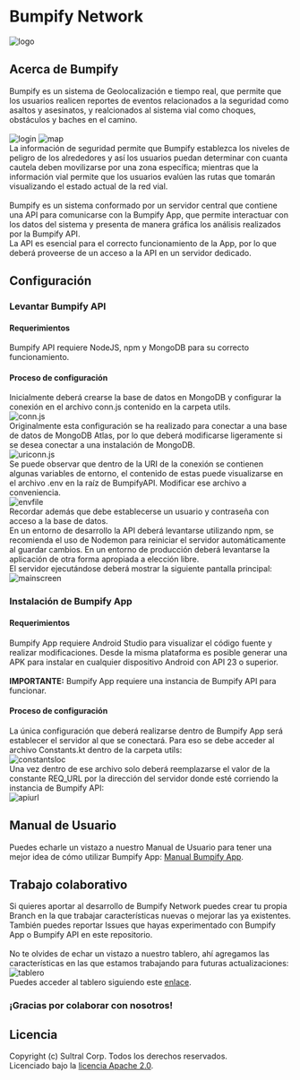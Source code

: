 # Bumpify Network
![logo](https://drive.google.com/uc?export=view&id=1o-_Wlg6FM7584zrLvUBCgzCTlioBj48L "Logo Bumpify")
## Acerca de Bumpify
Bumpify es un sistema de Geolocalización e tiempo real, que permite que los usuarios realicen reportes de eventos relacionados a la seguridad como asaltos y asesinatos, y realcionados al sistema vial como choques, obstáculos y baches en el camino.<br/><br/>
![login](https://drive.google.com/uc?export=view&id=1qjbeXv_oiB6M9H5s1YmgHX18lvCkra1M "Log In Bumpify")
![map](https://drive.google.com/uc?export=view&id=1-AZmfs8gzcrcirDW43UxDYQ0PFevNM4q "Bumpify map")<br/>
La información de seguridad permite que Bumpify establezca los niveles de peligro de los alrededores y así los usuarios puedan determinar con cuanta cautela deben movilizarse por una zona específica; mientras que la información vial permite que los usuarios evalúen las rutas que tomarán visualizando el estado actual de la red vial.<br/><br/>
Bumpify es un sistema conformado por un servidor central que contiene una API para comunicarse con la Bumpify App, que permite interactuar con los datos del sistema y presenta de manera gráfica los análisis realizados por la Bumpify API.<br/>
La API es esencial para el correcto funcionamiento de la App, por lo que deberá proveerse de un acceso a la API en un servidor dedicado.
## Configuración
### Levantar Bumpify API
#### Requerimientos
Bumpify API requiere NodeJS, npm y MongoDB para su correcto funcionamiento.<br/>
#### Proceso de configuración
Inicialmente deberá crearse la base de datos en MongoDB y configurar la conexión en el archivo conn.js contenido en la carpeta utils.<br/>
![conn.js](https://drive.google.com/uc?export=view&id=1nRd_TTAbgi5brIP6Rs8Ansfv9tG5t4Iu "Ubicación del archivo conn.js")<br/>
Originalmente esta configuración se ha realizado para conectar a una base de datos de MongoDB Atlas, por lo que deberá modificarse ligeramente si se desea conectar a una instalación de MongoDB.<br/>
![uriconn.js](https://drive.google.com/uc?export=view&id=1a7FnfyxCpl8b2_v1ftyYeoc64DetOEgX "URI a modificar en conn.js")<br/>
Se puede observar que dentro de la URI de la conexión se contienen algunas variables de entorno, el contenido de estas puede visualizarse en el archivo .env en la raíz de BumpifyAPI. Modificar ese archivo a conveniencia.<br/>
![envfile](https://drive.google.com/uc?export=view&id=1pXUXrvI03obYRl-SGIBXfxflLiJvazOd "Variables de entorno a modificar")<br/>
Recordar además que debe establecerse un usuario y contraseña con acceso a la base de datos.<br/>
En un entorno de desarrollo la API deberá levantarse utilizando npm, se recomienda el uso de Nodemon para reiniciar el servidor automáticamente al guardar cambios. En un entorno de producción deberá levantarse la aplicación de otra forma apropiada a elección libre.<br/>
El servidor ejecutándose deberá mostrar la siguiente pantalla principal:<br/>
![mainscreen](https://drive.google.com/uc?export=view&id=1pjmBJFbNIXEvq50G6ZxPUuAFd0k36XrX "Pantalla principal")<br/>
### Instalación de Bumpify App
#### Requerimientos
Bumpify App requiere Android Studio para visualizar el código fuente y realizar modificaciones. Desde la misma plataforma es posible generar una APK para instalar en cualquier dispositivo Android con API 23 o superior.<br/><br/>
**IMPORTANTE:** Bumpify App requiere una instancia de Bumpify API para funcionar.<br/>
#### Proceso de configuración
La única configuración que deberá realizarse dentro de Bumpify App será establecer el servidor al que se conectará. Para eso se debe acceder al archivo Constants.kt dentro de la carpeta utils:<br/>
![constantsloc](https://drive.google.com/uc?export=view&id=1ZPC6lUQIHPodGj_kOd1uBhJ8E0BKDyGk "Directorio de constants")<br/>
Una vez dentro de ese archivo solo deberá reemplazarse el valor de la constante REQ_URL por la dirección del servidor donde esté corriendo la instancia de Bumpify API:<br/>
![apiurl](https://drive.google.com/uc?export=view&id=1QRuTPx8GtYYb6-TnOw2hXPtWQ7YaDJiv "Constante REQ_URL")<br/>
## Manual de Usuario
Puedes echarle un vistazo a nuestro Manual de Usuario para tener una mejor idea de cómo utilizar Bumpify App:
[Manual Bumpify App](https://drive.google.com/file/d/1lEzvY9JP8KIV5Q9lBKDDL-9sqoFXY0YD/view?usp=sharing "Manual de Usuario Bumpify App").<br/>
## Trabajo colaborativo
Si quieres aportar al desarrollo de Bumpify Network puedes crear tu propia Branch en la que trabajar características nuevas o mejorar las ya existentes. También puedes reportar Issues que hayas experimentado con Bumpify App o Bumpify API en este repositorio.<br/><br/>
No te olvides de echar un vistazo a nuestro tablero, ahí agregamos las características en las que estamos trabajando para futuras actualizaciones:<br/>
![tablero](https://drive.google.com/uc?export=view&id=1ZFQTu8GItz2Cv6YTuUoR-DSpSVZa53t6 "Tablero")<br/>
Puedes acceder al tablero siguiendo este [enlace](https://app.gitkraken.com/glo/board/YJscrAVPnQASYX1_ "Tablero de Bumpify").<br/>
### ¡Gracias por colaborar con nosotros!
## Licencia
Copyright (c) Sultral Corp. Todos los derechos reservados.<br/>
Licenciado bajo la [licencia Apache 2.0](https://www.apache.org/licenses/LICENSE-2.0 "Licencia Apache 2.0").

